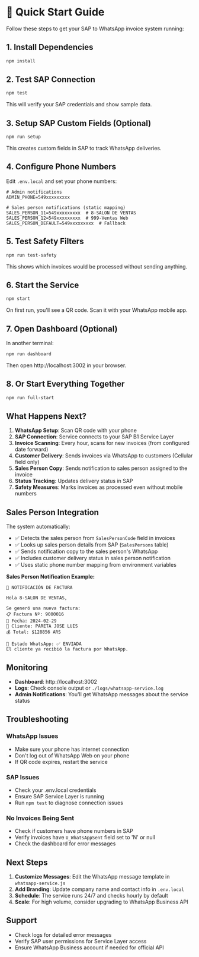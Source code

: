 # 🚀 Quick Start Guide

Follow these steps to get your SAP to WhatsApp invoice system running:

## 1. Install Dependencies
```bash
npm install
```

## 2. Test SAP Connection
```bash
npm test
```
This will verify your SAP credentials and show sample data.

## 3. Setup SAP Custom Fields (Optional)
```bash
npm run setup
```
This creates custom fields in SAP to track WhatsApp deliveries.

## 4. Configure Phone Numbers
Edit `.env.local` and set your phone numbers:
```
# Admin notifications
ADMIN_PHONE=549xxxxxxxxx

# Sales person notifications (static mapping)
SALES_PERSON_11=549xxxxxxxxx  # 8-SALON DE VENTAS
SALES_PERSON_12=549xxxxxxxxx  # 999-Ventas Web
SALES_PERSON_DEFAULT=549xxxxxxxxx  # Fallback
```

## 5. Test Safety Filters
```bash
npm run test-safety
```
This shows which invoices would be processed without sending anything.

## 6. Start the Service
```bash
npm start
```

On first run, you'll see a QR code. Scan it with your WhatsApp mobile app.

## 7. Open Dashboard (Optional)
In another terminal:
```bash
npm run dashboard
```
Then open http://localhost:3002 in your browser.

## 8. Or Start Everything Together
```bash
npm run full-start
```

## What Happens Next?

1. **WhatsApp Setup**: Scan QR code with your phone
2. **SAP Connection**: Service connects to your SAP B1 Service Layer
3. **Invoice Scanning**: Every hour, scans for new invoices (from configured date forward)
4. **Customer Delivery**: Sends invoices via WhatsApp to customers (Cellular field only)
5. **Sales Person Copy**: Sends notification to sales person assigned to the invoice
6. **Status Tracking**: Updates delivery status in SAP
7. **Safety Measures**: Marks invoices as processed even without mobile numbers

## Sales Person Integration

The system automatically:
- ✅ Detects the sales person from `SalesPersonCode` field in invoices
- ✅ Looks up sales person details from SAP (`SalesPersons` table)
- ✅ Sends notification copy to the sales person's WhatsApp
- ✅ Includes customer delivery status in sales person notification
- ✅ Uses static phone number mapping from environment variables

**Sales Person Notification Example:**
```
🧾 NOTIFICACIÓN DE FACTURA

Hola 8-SALON DE VENTAS,

Se generó una nueva factura:
📋 Factura Nº: 9000016
📅 Fecha: 2024-02-29
👤 Cliente: PARETA JOSE LUIS
💰 Total: $128856 ARS

📱 Estado WhatsApp: ✅ ENVIADA
El cliente ya recibió la factura por WhatsApp.
```

## Monitoring

- **Dashboard**: http://localhost:3002
- **Logs**: Check console output or `./logs/whatsapp-service.log`
- **Admin Notifications**: You'll get WhatsApp messages about the service status

## Troubleshooting

### WhatsApp Issues
- Make sure your phone has internet connection
- Don't log out of WhatsApp Web on your phone
- If QR code expires, restart the service

### SAP Issues
- Check your .env.local credentials
- Ensure SAP Service Layer is running
- Run `npm test` to diagnose connection issues

### No Invoices Being Sent
- Check if customers have phone numbers in SAP
- Verify invoices have `U_WhatsAppSent` field set to 'N' or null
- Check the dashboard for error messages

## Next Steps

1. **Customize Messages**: Edit the WhatsApp message template in `whatsapp-service.js`
2. **Add Branding**: Update company name and contact info in `.env.local`
3. **Schedule**: The service runs 24/7 and checks hourly by default
4. **Scale**: For high volume, consider upgrading to WhatsApp Business API

## Support

- Check logs for detailed error messages
- Verify SAP user permissions for Service Layer access
- Ensure WhatsApp Business account if needed for official API
